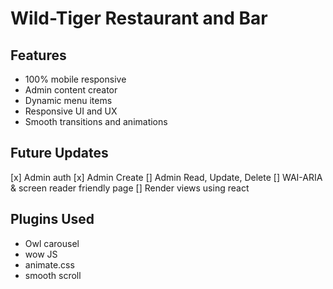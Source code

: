 # Wild-Tiger Restaurant and Bar

## Features
 - 100% mobile responsive
 - Admin content creator
 - Dynamic menu items
 - Responsive UI and UX
 - Smooth transitions and animations
 
## Future Updates
 [x] Admin auth
 [x] Admin Create
 []  Admin Read, Update, Delete
 [] WAI-ARIA & screen reader friendly page
 [] Render views using react
 
## Plugins Used
 - Owl carousel
 - wow JS
 - animate.css
 - smooth scroll
 
 
